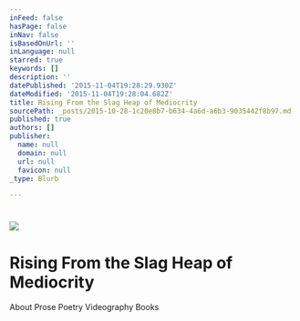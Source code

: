 ```yaml
---
inFeed: false
hasPage: false
inNav: false
isBasedOnUrl: ''
inLanguage: null
starred: true
keywords: []
description: ''
datePublished: '2015-11-04T19:28:29.930Z'
dateModified: '2015-11-04T19:28:04.682Z'
title: Rising From the Slag Heap of Mediocrity
sourcePath: _posts/2015-10-28-1c20e8b7-b634-4a6d-a6b3-9035442f8b97.md
published: true
authors: []
publisher:
  name: null
  domain: null
  url: null
  favicon: null
_type: Blurb

---
```

# ![](https://the-grid-user-content.s3-us-west-2.amazonaws.com/df31ec00-670e-4245-b558-12535ff14695.jpg)

# Rising From the Slag Heap of Mediocrity

About         Prose     Poetry     Videography     Books